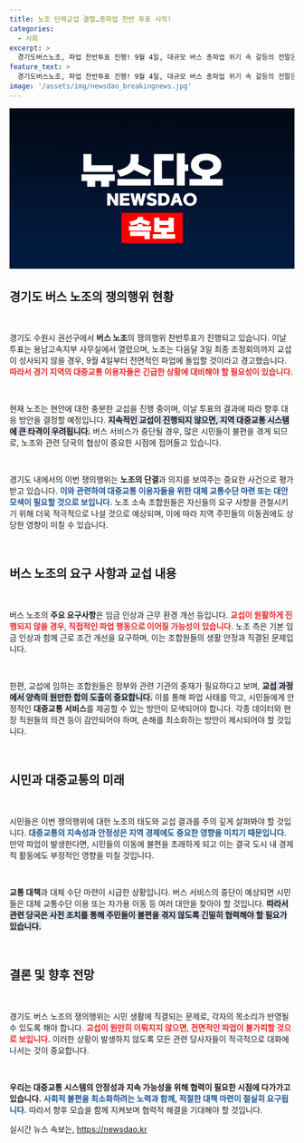 ```yaml
---
title: 노조 단체교섭 결렬…총파업 찬반 투표 시작!
categories:
  - 사회
excerpt: >
  경기도버스노조, 파업 찬반투표 진행! 9월 4일, 대규모 버스 총파업 위기 속 갈등의 전말은? 클릭을 유도하는 이 최신 뉴스, 놓치지 마세요!
feature_text: >
  경기도버스노조, 파업 찬반투표 진행! 9월 4일, 대규모 버스 총파업 위기 속 갈등의 전말은? 클릭을 유도하는 이 최신 뉴스, 놓치지 마세요!
image: '/assets/img/newsdao_breakingnews.jpg'
---
```


<p><img src="/assets/img/newsdao_breakingnews.jpg" alt="koreaapp 속보" /></p>

<h2 data-ke-size="size26">경기도 버스 노조의 쟁의행위 현황</h2>

<p data-ke-size="size16">&nbsp;</p>

<p>경기도 수원시 권선구에서 <strong>버스 노조</strong>의 쟁의행위 찬반투표가 진행되고 있습니다. 이날 투표는 용남고속지부 사무실에서 열렸으며, 노조는 다음달 3일 최종 조정회의까지 교섭이 성사되지 않을 경우, 9월 4일부터 전면적인 파업에 돌입할 것이라고 경고했습니다. <b><span style="color: #ee2323;">따라서 경기 지역의 대중교통 이용자들은 긴급한 상황에 대비해야 할 필요성이 있습니다.</span></b> </p>

<p data-ke-size="size16">&nbsp;</p>

<p>현재 노조는 현안에 대한 충분한 교섭을 진행 중이며, 이날 투표의 결과에 따라 향후 대응 방안을 결정할 예정입니다. <b><span style="background-color: #21538527;">지속적인 교섭이 진행되지 않으면, 지역 대중교통 시스템에 큰 타격이 우려됩니다.</span></b> 버스 서비스가 중단될 경우, 많은 시민들이 불편을 겪게 되므로, 노조와 관련 당국의 협상이 중요한 시점에 접어들고 있습니다.</p>

<p data-ke-size="size16">&nbsp;</p>

<p>경기도 내에서의 이번 쟁의행위는 <strong>노조의 단결</strong>과 의지를 보여주는 중요한 사건으로 평가받고 있습니다. <b><span style="color: #1a5490;">이와 관련하여 대중교통 이용자들을 위한 대체 교통수단 마련 또는 대안 모색이 필요할 것으로 보입니다.</span></b> 노조 소속 조합원들은 자신들의 요구 사항을 관철시키기 위해 더욱 적극적으로 나설 것으로 예상되며, 이에 따라 지역 주민들의 이동권에도 상당한 영향이 미칠 수 있습니다.</p>

<p data-ke-size="size16">&nbsp;</p>

<h2 data-ke-size="size26">버스 노조의 요구 사항과 교섭 내용</h2>

<p data-ke-size="size16">&nbsp;</p>

<p>버스 노조의 <strong>주요 요구사항</strong>은 임금 인상과 근무 환경 개선 등입니다. <b><span style="color: #ee2323;">교섭이 원활하게 진행되지 않을 경우, 직접적인 파업 행동으로 이어질 가능성이 있습니다.</span></b> 노조 측은 기본 임금 인상과 함께 근로 조건 개선을 요구하며, 이는 조합원들의 생활 안정과 직결된 문제입니다.</p>

<p data-ke-size="size16">&nbsp;</p>

<p>한편, 교섭에 임하는 조합원들은 정부와 관련 기관의 중재가 필요하다고 보며, <b><span style="background-color: #21538527;">교섭 과정에서 양측의 원만한 합의 도출이 중요합니다.</span></b> 이를 통해 파업 사태를 막고, 시민들에게 안정적인 <strong>대중교통 서비스</strong>를 제공할 수 있는 방안이 모색되어야 합니다. 각종 데이터와 현장 직원들의 의견 등이 감안되어야 하며, 손해를 최소화하는 방안이 제시되어야 할 것입니다.</p>

<p data-ke-size="size16">&nbsp;</p>

<h2 data-ke-size="size26">시민과 대중교통의 미래</h2>

<p data-ke-size="size16">&nbsp;</p>

<p>시민들은 이번 쟁의행위에 대한 노조의 태도와 교섭 결과를 주의 깊게 살펴봐야 할 것입니다. <b><span style="color: #1a5490;">대중교통의 지속성과 안정성은 지역 경제에도 중요한 영향을 미치기 때문입니다.</span></b> 만약 파업이 발생한다면, 시민들의 이동에 불편을 초래하게 되고 이는 결국 도시 내 경제적 활동에도 부정적인 영향을 미칠 것입니다.</p>

<p data-ke-size="size16">&nbsp;</p>

<p><strong>교통 대책</strong>과 대체 수단 마련이 시급한 상황입니다. 버스 서비스의 중단이 예상되면 시민들은 대체 교통수단 이용 또는 자가용 이동 등 여러 대안을 찾아야 할 것입니다. <b><span style="background-color: #21538527;">따라서 관련 당국은 사전 조치를 통해 주민들이 불편을 겪지 않도록 긴밀히 협력해야 할 필요가 있습니다.</span></b></p>

<p data-ke-size="size16">&nbsp;</p>

<h2 data-ke-size="size26">결론 및 향후 전망</h2>

<p data-ke-size="size16">&nbsp;</p>

<p>경기도 버스 노조의 쟁의행위는 시민 생활에 직결되는 문제로, 각자의 목소리가 반영될 수 있도록 해야 합니다. <b><span style="color: #ee2323;">교섭이 원만히 이뤄지지 않으면, 전면적인 파업이 불가피할 것으로 보입니다.</span></b> 이러한 상황이 발생하지 않도록 모든 관련 당사자들이 적극적으로 대화에 나서는 것이 중요합니다.</p>

<p data-ke-size="size16">&nbsp;</p>

<p><strong>우리는 대중교통 시스템의 안정성과 지속 가능성을 위해 협력이 필요한 시점에 다가가고 있습니다.</strong> <b><span style="color: #1a5490;">사회적 불편을 최소화하려는 노력과 함께, 적절한 대책 마련이 절실히 요구됩니다.</span></b> 따라서 향후 모습을 함께 지켜보며 협력적 해결을 기대해야 할 것입니다.</p>
실시간 뉴스 속보는, <a href="https://newsdao.kr" rel="dofollow">https://newsdao.kr</a>


